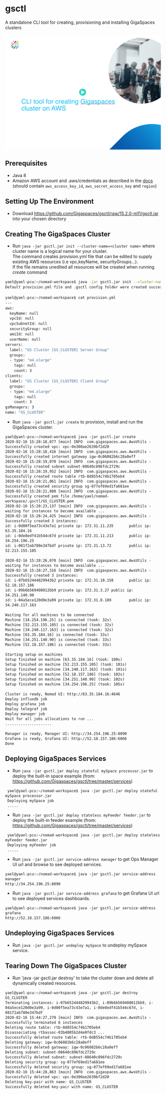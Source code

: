 # gsctl
A standalone CLI tool for creating, provisioning and installing GigaSpaces clusters

[![Watch the video](https://github.com/Gigaspaces/gsctl/raw/master/images/fleeq.png)](https://csm-gigaspaces.fleeq.io/l/jucegzvnxg-9x8bee587p)

## Prerequisites

* Java 8
* Amazon AWS account and .aws/credentials as described in the [docs](https://docs.aws.amazon.com/cli/latest/userguide/cli-configure-files.html) 
(should contain `aws_access_key_id`, `aws_secret_access_key` and `region`)

## Setting Up The Environment

* Download https://github.com/Gigaspaces/gsctl/raw/15.2.0-m11/gsctl.jar into your chosen directory

## Creating The GigaSpaces Cluster

* Run `java -jar gsctl.jar init --cluster-name=<cluster name>` where cluster name is a logical name for your cluster.\
  The command creates provision.yml file that can be edited to supply existing AWS resources (i.e vpc,keyName, securityGroups...).\
  If the file remains unedited all resources will be created when running _create_ command  

````BASH
yael@yael-pcu:~/nomad-workspace$ java -jar gsctl.jar init --cluster-name=GS_CLUSTER
Default provision.yml file and .gsctl config folder were created successfully

yael@yael-pcu:~/nomad-workspace$ cat provision.yml 
---
aws:
  keyName: null
  vpcId: null
  vpcSubnetId: null
  securityGroup: null
  amiId: null
  userName: null
servers:
  label: "GS Cluster [GS_CLUSTER] Server Group"
  groups:
  - type: "m4.xlarge"
    tags: null
    count: 3
clients:
  label: "GS Cluster [GS_CLUSTER] Client Group"
  groups:
  - type: "m4.xlarge"
    tags: null
    count: 3
gsManagers: 3
name: "GS_CLUSTER"
````
 

* Run `java -jar gsctl.jar create` to provision, install and run the GigaSpaces cluster.
````
yael@yael-pcu:~/nomad-workspace$ java -jar gsctl.jar create
2020-02-16 15:28:18,077 [main] INFO  com.gigaspaces.aws.AwsUtils -  Successfully created vpc: vpc-0e300ae2639bf2d20
2020-02-16 15:28:18,416 [main] INFO  com.gigaspaces.aws.AwsUtils -  Successfully created internet gateway igw-0c06082b6c28a0eff
2020-02-16 15:28:19,070 [main] INFO  com.gigaspaces.aws.AwsUtils -  Successfully created subnet subnet-08640c896fdc2729c
2020-02-16 15:28:19,952 [main] INFO  com.gigaspaces.aws.AwsUtils -  Successfully created route table rtb-0d8554c74b1705eb4
2020-02-16 15:28:21,061 [main] INFO  com.gigaspaces.aws.AwsUtils -  Successfully created security group sg-077ef69ed1fa681ee
2020-02-16 15:28:21,880 [main] INFO  com.gigaspaces.aws.AwsUtils -  Successfully created pem file /home/yael/nomad-workspace/.gsctl/GS_CLUSTER.pem
2020-02-16 15:28:23,137 [main] INFO  com.gigaspaces.aws.AwsUtils -  waiting for instances to become available ...
2020-02-16 15:28:24,425 [main] INFO  com.gigaspaces.aws.AwsUtils -  Successfully created 3 instances: 
id: i-0d00f5ea73c43e7a1 private ip: 172.31.11.235       public ip: 63.35.184.16
id: i-0de8edf41b544c67d private ip: 172.31.11.213       public ip: 34.254.196.25
id: i-081f2ab780e347bdf private ip: 172.31.13.72        public ip: 52.213.155.105

2020-02-16 15:28:26,070 [main] INFO  com.gigaspaces.aws.AwsUtils -  waiting for instances to become available ...
2020-02-16 15:28:27,316 [main] INFO  com.gigaspaces.aws.AwsUtils -  Successfully created 3 instances: 
id: i-07b652444829943b2 private ip: 172.31.10.158       public ip: 52.18.157.186
id: i-09b6b569408012bb9 private ip: 172.31.3.27 public ip: 34.251.140.90
id: i-04a5ece120d0e3a99 private ip: 172.31.8.189        public ip: 34.240.117.163

Waiting for all machines to be connected
Machine [34.254.196.25] is connected (took: 32s)
Machine [52.213.155.105] is connected (took: 32s)
Machine [34.240.117.163] is connected (took: 32s)
Machine [63.35.184.16] is connected (took: 33s)
Machine [34.251.140.90] is connected (took: 33s)
Machine [52.18.157.186] is connected (took: 33s)

Starting setup on machines
Setup finished on machine [63.35.184.16] (took: 100s)
Setup finished on machine [52.213.155.105] (took: 101s)
Setup finished on machine [34.240.117.163] (took: 101s)
Setup finished on machine [52.18.157.186] (took: 102s)
Setup finished on machine [34.251.140.90] (took: 102s)
Setup finished on machine [34.254.196.25] (took: 105s)

Cluster is ready, Nomad UI: http://63.35.184.16:4646
Deploy influxdb job
Deploy grafana job
Deploy telegraf job
Deploy manager job
Wait for all jobs allocations to run ...
.....................

Manager is ready, Manager UI: http://34.254.196.25:8090
Grafana is ready, Grafana UI: http://52.18.157.186:6066
Done

````

## Deploying GigaSpaces Services

* Run `java -jar gsctl.jar deploy stateful mySpace processor.jar` to deploy the built-in space example (from: https://github.com/Gigaspaces/gsctl/tree/master/services)
  
````
 yael@yael-pcu:~/nomad-workspace$ java -jar gsctl.jar deploy stateful mySpace processor.jar
 Deploying mySpace job
 .....
````

* Run `java -jar gsctl.jar deploy stateless myFeeder feeder.jar` to deploy the built-in feeder example (from: https://github.com/Gigaspaces/gsctl/tree/master/services)
  
````
 yael@yael-pcu:~/nomad-workspace$ java -jar gsctl.jar deploy stateless myFeeder feeder.jar
 Deploying myFeeder job
 .....
````

* Run `java -jar gsctl.jar service-address manager` to get Ops Manager UI url and browse to see deployed services.

````
yael@yael-pcu:~/nomad-workspace$ java -jar gsctl.jar service-address manager
http://34.254.196.25:8090
````

* Run `java -jar gsctl.jar service-address grafana` to get Grafana UI url to see deployed services dashboards.

````
yael@yael-pcu:~/nomad-workspace$ java -jar gsctl.jar service-address grafana
http://52.18.157.186:6066
```` 
## Undeploying GigaSpaces Services

* Run `java -jar gsctl.jar undeploy mySpace` to undeploy mySpace service.

## Tearing Down The GigaSpaces Cluster

* Run 'java -jar gsctl.jar destroy' to take the cluster down and delete all dynamically created resources.

````
yael@yael-pcu:~/nomad-workspace$ java -jar gsctl.jar destroy
GS_CLUSTER
Terminating instances: i-07b652444829943b2, i-09b6b569408012bb9, i-04a5ece120d0e3a99, i-0d00f5ea73c43e7a1, i-0de8edf41b544c67d, i-081f2ab780e347bdf
2020-02-16 15:44:27,270 [main] INFO  com.gigaspaces.aws.AwsUtils -  Successfully terminated 6 instances
Deleting route table: rtb-0d8554c74b1705eb4
Disassociating rtbassoc-03b4005b2d4e0fdc3 ...
Successfully deleted route table: rtb-0d8554c74b1705eb4
Deleting gateway: igw-0c06082b6c28a0eff
Successfully deleted gateway: igw-0c06082b6c28a0eff
Deleting subnet: subnet-08640c896fdc2729c
Successfully deleted subnet: subnet-08640c896fdc2729c
Deleting security group: sg-077ef69ed1fa681ee
Successfully deleted security group: sg-077ef69ed1fa681ee
2020-02-16 15:44:28,863 [main] INFO  com.gigaspaces.aws.AwsUtils -  Successfully deleted vpc: vpc-0e300ae2639bf2d20
Deleting key-pair with name: GS_CLUSTER
Successfully deleted key-pair with name: GS_CLUSTER
````
